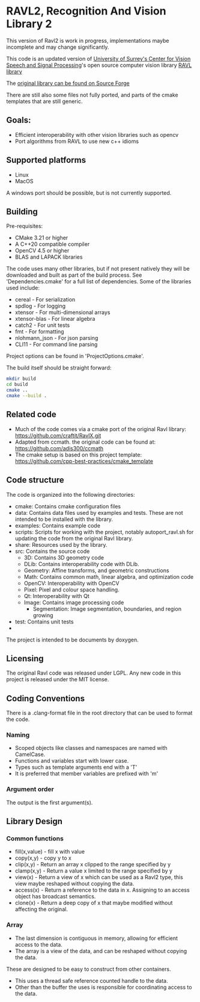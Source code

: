 # RAVL2,  Recognition And Vision Library 2

This version of Ravl2 is work in progress, implementations maybe incomplete and may change significantly.

This code is an updated version of [University of Surrey's Center for Vision Speech and Signal Processing](https://www.surrey.ac.uk/centre-vision-speech-signal-processing)'s 
open source computer vision library [RAVL library](https://www.surrey.ac.uk/centre-vision-speech-signal-processing/resources/open-source-c-library)

The [original library can be found on Source Forge](https://sourceforge.net/projects/ravl/)

There are still also some files not fully ported, and parts of the cmake
templates that are still generic.

## Goals:

 - Efficient interoperability with other vision libraries such as opencv
 - Port algorithms from RAVL to use new c++ idioms

## Supported platforms

 - Linux
 - MacOS 

A windows port should be possible, but is not currently supported.

## Building

Pre-requisites:

 - CMake 3.21 or higher
 - A C++20 compatible compiler
 - OpenCV 4.5 or higher
 - BLAS and LAPACK libraries

The code uses many other libraries, but if not present natively they will be downloaded and built as part of the build process.
See 'Dependencies.cmake' for a full list of dependencies. Some of the libraries used include:

 - cereal - For serialization
 - spdlog - For logging
 - xtensor - For multi-dimensional arrays
 - xtensor-blas - For linear algebra
 - catch2 - For unit tests
 - fmt - For formatting
 - nlohmann_json - For json parsing
 - CLI11 - For command line parsing

Project options can be found in 'ProjectOptions.cmake'.

The build itself should be straight forward:

```bash
mkdir build
cd build
cmake ..
cmake --build .
```


## Related code

  - Much of the code comes via a cmake port of the original Ravl library: https://github.com/craftit/RavlX.git
  - Adapted from ccmath. the original code can be found at: https://github.com/adis300/ccmath
  - The cmake setup is based on this project template: https://github.com/cpp-best-practices/cmake_template

## Code structure

The code is organized into the following directories:

- cmake: Contains cmake configuration files
- data: Contains data files used by examples and tests. These are not intended to be installed with the library.
- examples: Contains example code
- scripts: Scripts for working with the project, notably autoport_ravl.sh for updating the code from the original Ravl library.
- share: Resources used by the library. 
- src: Contains the source code
  - 3D: Contains 3D geometry code
  - DLib: Contains interoperability code with DLib.
  - Geometry: Affine transforms, and geometric constructions
  - Math: Contains common math, linear algebra, and optimization code
  - OpenCV: Interoperability with OpenCV
  - Pixel: Pixel and colour space handling.
  - Qt: Interoperability with Qt
  - Image: Contains image processing code
    - Segmentation: Image segmentation, boundaries, and region growing
- test: Contains unit tests
- 

The project is intended to be documents by doxygen.

## Licensing

The original Ravl code was released under LGPL. Any new code in this project
is released under the MIT license.

## Coding Conventions

There is a .clang-format file in the root directory that can be used to format the code.

### Naming

 * Scoped objects like classes and namespaces are named with CamelCase. 
 * Functions and variables start with lower case.
 * Types such as template arguments end with a 'T'
 * It is preferred that member variables are prefixed with 'm'

### Argument order

The output is the first argument(s).

## Library Design

### Common functions

 * fill(x,value) - fill x with value
 * copy(x,y) - copy y to x
 * clip(x,y) - Return an array x clipped to the range specified by y
 * clamp(x,y) - Return a value x limited to the range specified by y
 * view(x) - Return a view of x which can be used as a Ravl2 type, this view maybe reshaped without copying the data.
 * access(x) - Return a reference to the data in x.  Assigning to an access object has broadcast semantics.
 * clone(x) - Return a deep copy of x that maybe modified without affecting the original.

### Array<x> 

 * The last dimension is contiguous in memory, allowing for efficient access to the data.
 * The array is a view of the data, and can be reshaped without copying the data.

These are designed to be easy to construct from other containers.

 * This uses a thread safe reference counted handle to the data. 
 * Other than the buffer the uses is responsible for coordinating access to the data.

